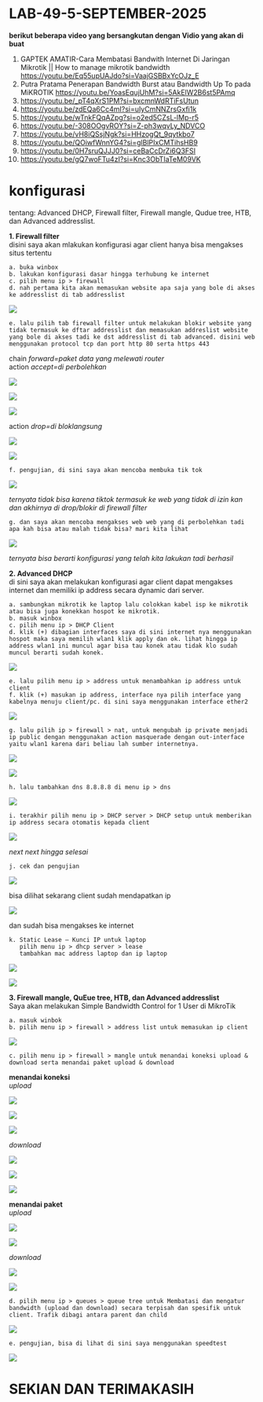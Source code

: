 # LAB-49-5-SEPTEMBER-2025

**berikut beberapa video yang bersangkutan dengan Vidio yang akan di buat**
1. GAPTEK AMATIR-Cara Membatasi Bandwith Internet Di Jaringan Mikrotik || How to manage mikrotik bandwidth   
   https://youtu.be/Eq55upUAJdo?si=VaajGSBBxYcOJz_E
2. Putra Pratama 
Penerapan Bandwidth Burst atau Bandwidth Up To pada MiKROTIK https://youtu.be/YoasEqujUhM?si=5AkElW2B6st5PAmq
3. https://youtu.be/_pT4qXrS1PM?si=bxcmnWdRTiFsUtun
4. https://youtu.be/zdEQa6Cc4mI?si=uIyCmNNZrsGxfi1k
5. https://youtu.be/wTnkFQqAZpg?si=o2ed5CZsL-lMp-r5
6. https://youtu.be/-308OOgvROY?si=Z-ph3wqvLy_NDVCO
7. https://youtu.be/vH8iQSsjNgk?si=HHzogQt_9qytkbo7
8. https://youtu.be/QOiwfWnnYG4?si=glBlPIxCMTihsHB9
9. https://youtu.be/0H7sruQJJJ0?si=ceBaCcDrZi6Q3FSI
10. https://youtu.be/gQ7woFTu4zI?si=Knc3ObTIaTeM09VK

# konfigurasi
tentang: Advanced DHCP, Firewall filter, Firewall mangle, Qudue tree, HTB, dan Advanced addresslist.

**1. Firewall filter**   
disini saya akan mlakukan konfigurasi agar client hanya bisa mengakses situs tertentu        

    a. buka winbox    
    b. lakukan konfigurasi dasar hingga terhubung ke internet   
    c. pilih menu ip > firewall 
    d. nah pertama kita akan memasukan website apa saja yang bole di akses ke addresslist di tab addresslist

![](wwww.PNG)

    e. lalu pilih tab firewall filter untuk melakukan blokir website yang tidak termasuk ke dftar addresslist dan memasukan addreslist website yang bole di akses tadi ke dst addresslist di tab advanced. disini web menggunakan protocol tcp dan port http 80 serta https 443

chain *forward=paket data yang melewati router*    
action *accept=di perbolehkan*

![](c1.PNG)

![](c2.PNG)

![](C3.PNG)

action *drop=di bloklangsung*

![](d1.PNG)

![](d2.PNG)

    f. pengujian, di sini saya akan mencoba membuka tik tok

![](ttk.PNG)

*ternyata tidak bisa karena tiktok termasuk ke web yang tidak di izin kan dan akhirnya di drop/blokir di firewall filter*

    g. dan saya akan mencoba mengakses web web yang di perbolehkan tadi apa kah bisa atau malah tidak bisa? mari kita lihat

![](bisa.PNG)

*ternyata bisa berarti konfigurasi yang telah kita lakukan tadi berhasil*

**2. Advanced DHCP**    
di sini saya akan melakukan konfigurasi agar client dapat mengakses internet dan memiliki ip address secara dynamic dari server.  

    a. sambungkan mikrotik ke laptop lalu colokkan kabel isp ke mikrotik atau bisa juga konekkan hospot ke mikrotik. 
    b. masuk winbox
    c. pilih menu ip > DHCP Client
    d. klik (+) dibagian interfaces saya di sini internet nya menggunakan hospot maka saya memilih wlan1 klik apply dan ok. lihat hingga ip address wlan1 ini muncul agar bisa tau konek atau tidak klo sudah muncul berarti sudah konek.

![](a1.PNG)
    
    e. lalu pilih menu ip > address untuk menambahkan ip address untuk client
    f. klik (+) masukan ip address, interface nya pilih interface yang kabelnya menuju client/pc. di sini saya menggunakan interface ether2
    
![](a2.PNG)     
    
    g. lalu pilih ip > firewall > nat, untuk mengubah ip private menjadi ip public dengan menggunakan action masquerade dengan out-interface yaitu wlan1 karena dari beliau lah sumber internetnya.
    
![](a3.PNG)     

![](a4.PNG)

    h. lalu tambahkan dns 8.8.8.8 di menu ip > dns 
    
![](a5.PNG)
 
    i. terakhir pilih menu ip > DHCP server > DHCP setup untuk memberikan ip address secara otomatis kepada client

![](a6.PNG)

*next next hingga selesai*

    j. cek dan pengujian 

![](a7.PNG)

bisa dilihat sekarang client sudah mendapatkan ip   

![](a8.PNG)

dan sudah bisa mengakses ke internet

    k. Static Lease – Kunci IP untuk laptop
       pilih menu ip > dhcp server > lease 
       tambahkan mac address laptop dan ip laptop

![](a9.PNG)

![](a10.png)

**3. Firewall mangle, QuEue tree, HTB, dan Advanced addresslist**    
Saya akan melakukan Simple Bandwidth Control for 1 User di MikroTik  

    a. masuk winbok
    b. pilih menu ip > firewall > address list untuk memasukan ip client 

![](B2.PNG)
  
    c. pilih menu ip > firewall > mangle untuk menandai koneksi upload & download serta menandai paket upload & download

**menandai koneksi**    
*upload*

 ![](B3.1.PNG)

 ![](B3.2.PNG)

 ![](B3.3.PNG)

 *download*

 ![](B3.1.PNG)

 ![](B4.1.PNG)
 
 ![](B4.2.PNG)

 **menandai paket**    
 *upload*

 ![](B5.1.PNG)

 ![](B5.2.PNG)
 
 *download*

 ![](B6.1.PNG)

 ![](B6.2.PNG)

    d. pilih menu ip > queues > queue tree untuk Membatasi dan mengatur bandwidth (upload dan download) secara terpisah dan spesifik untuk client. Trafik dibagi antara parent dan child

 ![](B8.PNG)

    e. pengujian, bisa di lihat di sini saya menggunakan speedtest

 ![](B1.PNG)

 # SEKIAN DAN TERIMAKASIH 
 
